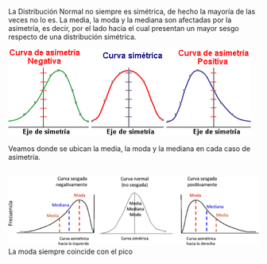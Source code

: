 La Distribución Normal no siempre es simétrica, de hecho la mayoría de las veces no lo es. La media, la moda y la mediana son afectadas por la asimetría, es decir, por el lado hacia el cual presentan un mayor sesgo respecto de una distribución simétrica.

<img src="https://raw.githubusercontent.com/dh-mumuki/mumuki-guia-text-estadistica-1-estadistica-descriptiva/master/assets/asimetricas_1541097877336.gif" alt="asimetricas_1541097877336.gif" width="auto" height="auto">

<br>

Veamos donde se ubican la media, la moda y la mediana en cada caso de asimetría.

<br>
<img src="https://raw.githubusercontent.com/dh-mumuki/mumuki-guia-text-estadistica-1-estadistica-descriptiva/master/assets/asimetrica_medidas_1541099279941.gif" alt="asimetrica_medidas_1541099279941.gif" width="auto" height="auto">

<br>
La moda siempre coincide con el pico
